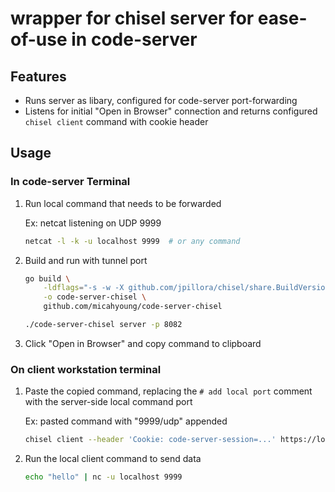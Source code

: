 # wrapper for chisel server for ease-of-use in code-server

## Features
* Runs server as libary, configured for code-server port-forwarding
* Listens for initial "Open in Browser" connection and returns configured `chisel client` command with cookie header

## Usage

### In code-server Terminal
1. Run local command that needs to be forwarded

    Ex: netcat listening on UDP 9999
    ```sh
    netcat -l -k -u localhost 9999  # or any command
    ```

1. Build and run with tunnel port

    ```sh
    go build \
        -ldflags="-s -w -X github.com/jpillora/chisel/share.BuildVersion=1.9.1" \
        -o code-server-chisel \
        github.com/micahyoung/code-server-chisel

    ./code-server-chisel server -p 8082
    ```

1. Click "Open in Browser" and copy command to clipboard

### On client workstation terminal
1. Paste the copied command, replacing the `# add local port` comment with the server-side local command port

    Ex: pasted command with "9999/udp" appended
    ```sh
    chisel client --header 'Cookie: code-server-session=...' https://localhost:8080/proxy/8082 9999/udp
    ```

1. Run the local client command to send data
    ```sh
    echo "hello" | nc -u localhost 9999
    ```
